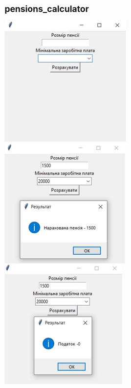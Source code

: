 # pensions_calculator
![alt tag](https://github.com/AndrieievaLena/pensions_calculator/blob/main/img/Pension-1.png?raw=true )
![alt tag](https://github.com/AndrieievaLena/pensions_calculator/blob/main/img/Pension-2.png?raw=true )
![alt tag](https://github.com/AndrieievaLena/pensions_calculator/blob/main/img/Pension-3.png?raw=true )
